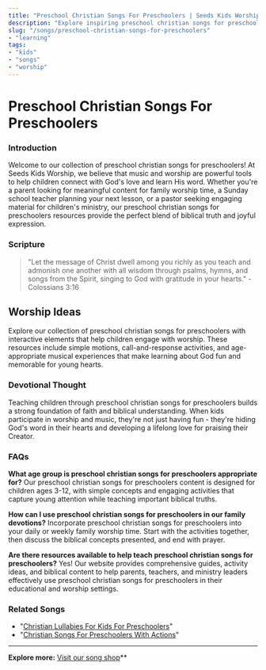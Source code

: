 ```yaml
---
title: "Preschool Christian Songs For Preschoolers | Seeds Kids Worship"
description: "Explore inspiring preschool christian songs for preschoolers for children's worship and faith development. Biblical music resources for families and ministry."
slug: "/songs/preschool-christian-songs-for-preschoolers"
- "learning"
tags:
- "kids"
- "songs"
- "worship"
---
```


# Preschool Christian Songs For Preschoolers

### Introduction

Welcome to our collection of preschool christian songs for preschoolers! At Seeds Kids Worship, we believe that music and worship are powerful tools to help children connect with God's love and learn His word. Whether you're a parent looking for meaningful content for family worship time, a Sunday school teacher planning your next lesson, or a pastor seeking engaging material for children's ministry, our preschool christian songs for preschoolers resources provide the perfect blend of biblical truth and joyful expression.

### Scripture

> "Let the message of Christ dwell among you richly as you teach and admonish one another with all wisdom through psalms, hymns, and songs from the Spirit, singing to God with gratitude in your hearts." - Colossians 3:16

## Worship Ideas

Explore our collection of preschool christian songs for preschoolers with interactive elements that help children engage with worship. These resources include simple motions, call-and-response activities, and age-appropriate musical experiences that make learning about God fun and memorable for young hearts.

### Devotional Thought

Teaching children through preschool christian songs for preschoolers builds a strong foundation of faith and biblical understanding. When kids participate in worship and music, they're not just having fun - they're hiding God's word in their hearts and developing a lifelong love for praising their Creator.

### FAQs

**What age group is preschool christian songs for preschoolers appropriate for?**
Our preschool christian songs for preschoolers content is designed for children ages 3-12, with simple concepts and engaging activities that capture young attention while teaching important biblical truths.

**How can I use preschool christian songs for preschoolers in our family devotions?**
Incorporate preschool christian songs for preschoolers into your daily or weekly family worship time. Start with the activities together, then discuss the biblical concepts presented, and end with prayer.

**Are there resources available to help teach preschool christian songs for preschoolers?**
Yes! Our website provides comprehensive guides, activity ideas, and biblical content to help parents, teachers, and ministry leaders effectively use preschool christian songs for preschoolers in their educational and worship settings.

### Related Songs

- "[Christian Lullabies For Kids For Preschoolers](/songs/christian-lullabies-for-kids-for-preschoolers/)"
- "[Christian Songs For Preschoolers With Actions](/songs/christian-songs-for-preschoolers-with-actions/)"

---

**Explore more:** [Visit our song shop](https://seedskidsworship.com/shop)**

<!-- Schema Markup -->
<script type="application/ld+json">
{
  "@context": "https://schema.org",
  "@type": "MusicRecording",
  "name": "Preschool Christian Songs For Preschoolers",
  "byArtist": {
    "@type": "MusicGroup",
    "name": "Seeds Kids Worship"
  },
  "isFamilyFriendly": true,
  "url": "https://seedskidsworship.com/songs/preschool-christian-songs-for-preschoolers/"
}
</script>